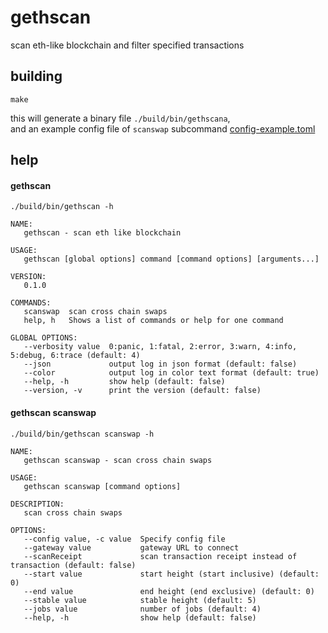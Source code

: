 # gethscan

scan eth-like blockchain and filter specified transactions

## building

```shell
make
```

this will generate a binary file `./build/bin/gethscana`,  
and an example config file of `scanswap` subcommand [config-example.toml](https://github.com/jowenshaw/gethscan/blob/master/params/config-example.toml)

## help

#### gethscan

```shell
./build/bin/gethscan -h
```

```text
NAME:
   gethscan - scan eth like blockchain

USAGE:
   gethscan [global options] command [command options] [arguments...]

VERSION:
   0.1.0

COMMANDS:
   scanswap  scan cross chain swaps
   help, h   Shows a list of commands or help for one command

GLOBAL OPTIONS:
   --verbosity value  0:panic, 1:fatal, 2:error, 3:warn, 4:info, 5:debug, 6:trace (default: 4)
   --json             output log in json format (default: false)
   --color            output log in color text format (default: true)
   --help, -h         show help (default: false)
   --version, -v      print the version (default: false)
```

#### gethscan scanswap

```shell
./build/bin/gethscan scanswap -h
```

```text
NAME:
   gethscan scanswap - scan cross chain swaps

USAGE:
   gethscan scanswap [command options]

DESCRIPTION:
   scan cross chain swaps

OPTIONS:
   --config value, -c value  Specify config file
   --gateway value           gateway URL to connect
   --scanReceipt             scan transaction receipt instead of transaction (default: false)
   --start value             start height (start inclusive) (default: 0)
   --end value               end height (end exclusive) (default: 0)
   --stable value            stable height (default: 5)
   --jobs value              number of jobs (default: 4)
   --help, -h                show help (default: false)
```
